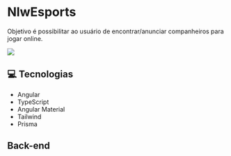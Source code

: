 # NlwEsports

Objetivo é possibilitar ao usuário de encontrar/anunciar companheiros para jogar online. 

<img src="./src/assets/Opera Instantâneo_2022-09-17_194048_localhost.png">

## 💻 Tecnologias

- Angular
- TypeScript
- Angular Material
- Tailwind
- Prisma


## Back-end


````
